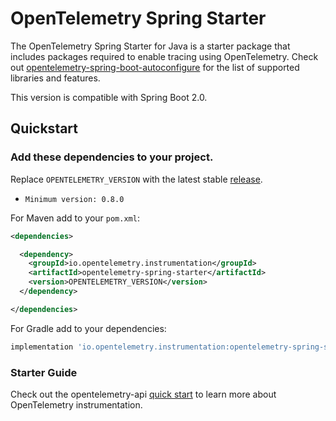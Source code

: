 # OpenTelemetry Spring Starter

The OpenTelemetry Spring Starter for Java is a starter package that includes packages required to enable tracing using OpenTelemetry. Check out [opentelemetry-spring-boot-autoconfigure](../../spring-boot-autoconfigure/README.md#features) for the list of supported libraries and features.

This version is compatible with Spring Boot 2.0.

## Quickstart

### Add these dependencies to your project.

Replace `OPENTELEMETRY_VERSION` with the latest stable [release](https://mvnrepository.com/artifact/io.opentelemetry).
 - `Minimum version: 0.8.0`

For Maven add to your `pom.xml`:

```xml
<dependencies>

  <dependency>
    <groupId>io.opentelemetry.instrumentation</groupId>
    <artifactId>opentelemetry-spring-starter</artifactId>
    <version>OPENTELEMETRY_VERSION</version>
  </dependency>

</dependencies>
```

For Gradle add to your dependencies:

```groovy
implementation 'io.opentelemetry.instrumentation:opentelemetry-spring-starter:OPENTELEMETRY_VERSION'
```

### Starter Guide

Check out the opentelemetry-api [quick start](https://github.com/open-telemetry/opentelemetry-java/blob/master/QUICKSTART.md) to learn more about OpenTelemetry instrumentation.
